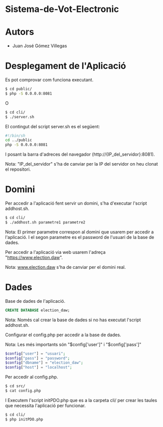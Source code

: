 # Sistema-de-Vot-Electronic

# Autors

- Juan José Gómez Villegas

# Desplegament de l'Aplicació

Es pot comprovar com funciona executant.

```sh
$ cd public/
$ php -S 0.0.0.0:8081
```

O

```sh
$ cd cli/
$ ./server.sh
```

El contingut del script server.sh es el següent:

```sh
#!/bin/sh
cd ../public
php -S 0.0.0.0:8081
```

I posant la barra d'adreces del navegador (http://{IP_del_servidor}:8081).

Nota: "IP_del_servidor" s'ha de canviar per la IP del servidor on heu clonat el repositori.

# Domini

Per accedir a l'aplicació fent servir un domini, s'ha d'executar l'script addhost.sh.

```sh
$ cd cli/
$ ./addhost.sh parametre1 parametre2
```

Nota: El primer parametre correspon al domini que usarem per accedir a l'aplicació. I el segon parametre es el password de l'usuari de la base de dades.

Per accedir a l'aplicació via web usarem l'adreça "https://www.election.daw".

Nota: www.election.daw s'ha de canviar per el domini real.

# Dades

Base de dades de l'aplicació.

```sql
CREATE DATABASE election_daw;
```

Nota: Només cal crear la base de dades si no has executat l'script addhost.sh.

Configurar el config.php per accedir a la base de dades.

Nota: Les més importants són "$config['user']" i "$config['pass']"

```php
$config["user"] = "usuari";
$config["pass"] = "password";
$config["dbname"] = "election_daw";
$config["host"] = "localhost";
```

Per accedir al config.php.

```sh
$ cd src/
$ cat config.php
```

I Executem l'script initPDO.php que es a la carpeta cli/ per crear les taules que necessita l'aplicació per funcionar.

```sh
$ cd cli/
$ php initPDO.php
```
